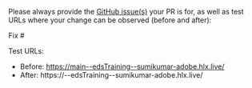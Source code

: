 Please always provide the [GitHub issue(s)](../issues) your PR is for, as well as test URLs where your change can be observed (before and after):

Fix #<gh-issue-id>

Test URLs:
- Before: https://main--edsTraining--sumikumar-adobe.hlx.live/
- After: https://<branch>--edsTraining--sumikumar-adobe.hlx.live/
